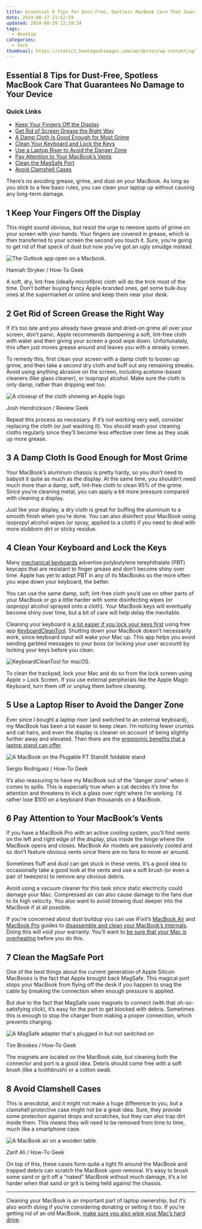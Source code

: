```yaml
---
title: Essential 8 Tips for Dust-Free, Spotless MacBook Care That Guarantees No Damage to Your Device
date: 2024-08-27 21:52:59
updated: 2024-08-29 12:19:34
tags:
  - desktop
categories:
  - tech
thumbnail: https://static1.howtogeekimages.com/wordpress/wp-content/uploads/2023/10/magsafe_clean.jpeg
---
```


## Essential 8 Tips for Dust-Free, Spotless MacBook Care That Guarantees No Damage to Your Device

### Quick Links

* [Keep Your Fingers Off the Display](https://extra-information.techidaily.com/scriptwriting-mastery-conveying-emotions-through-words/)
* [Get Rid of Screen Grease the Right Way](https://vp-tips.techidaily.com/new-2024-approved-mastering-hdr-photos-advanced-techniques-in-photoshop/)
* [A Damp Cloth Is Good Enough for Most Grime](https://fox-links.techidaily.com/in-2024-everything-you-need-to-know-about-making-a-photomontage/)
* [Clean Your Keyboard and Lock the Keys](https://media-tips.techidaily.com/in-depth-examination-of-the-unbiased-audio-amplifier-insights-and-information-essential-for-your-purchase-decision/)
* [Use a Laptop Riser to Avoid the Danger Zone](https://win-answers.techidaily.com/solving-the-mystery-of-mass-effect-trilogy-crashes-on-pc-and-xbox/)
* [Pay Attention to Your MacBook’s Vents](https://ios-pokemon-go.techidaily.com/how-to-get-the-dragon-scale-and-evolution-enabled-pokemon-on-apple-iphone-12-pro-drfone-by-drfone-virtual-ios/)
* [Clean the MagSafe Port](https://youtube-clips.techidaily.com/new-end-your-videos-professionally-with-these-free-tools-top-6/)
* [Avoid Clamshell Cases](https://extra-support.techidaily.com/old-masters-legacy-images-without-limits-for-2024/)

 There’s no avoiding grease, grime, and dust on your MacBook. As long as you stick to a few basic rules, you can clean your laptop up without causing any long-term damage.

## 1  Keep Your Fingers Off the Display 

 This might sound obvious, but resist the urge to remove spots of grime on your screen with your hands. Your fingers are covered in grease, which is then transferred to your screen the second you touch it. Sure, you’re going to get rid of that speck of dust but now you’ve got an ugly smudge instead.

![The Outlook app open on a Macbook.](https://static1.howtogeekimages.com/wordpress/wp-content/uploads/2024/06/52762925698_02e5a33f00_o.jpg) 

Hannah Stryker / How-To Geek

 A soft, dry, lint-free (ideally microfibre) cloth will do the trick most of the time. Don’t bother buying fancy Apple-branded ones, get some bulk-buy ones at the supermarket or online and keep them near your desk.

## 2  Get Rid of Screen Grease the Right Way 

 If it’s too late and you already have grease and dried-on grime all over your screen, don’t panic. Apple recommends dampening a soft, lint-free cloth with water and then giving your screen a good wipe down. Unfortunately, this often just moves grease around and leaves you with a streaky screen.

 To remedy this, first clean your screen with a damp cloth to loosen up grime, and then take a second dry cloth and buff out any remaining streaks. Avoid using anything abrasive on the screen, including acetone-based cleaners (like glass cleaner), or isopropyl alcohol. Make sure the cloth is only damp, rather than dripping wet too.

![A closeup of the cloth showing an Apple logo](https://static1.howtogeekimages.com/wordpress/wp-content/uploads/2021/10/1ecb5017.jpg) 

Josh Hendrickson / Review Geek

 Repeat this process as necessary. If it’s not working very well, consider replacing the cloth (or just washing it). You should wash your cleaning cloths regularly since they’ll become less effective over time as they soak up more grease.

## 3  A Damp Cloth Is Good Enough for Most Grime 

 Your MacBook’s aluminum chassis is pretty hardy, so you don’t need to babysit it quite as much as the display. At the same time, you shouldn’t need much more than a damp, soft, lint-free cloth to clean 95% of the grime. Since you’re cleaning metal, you can apply a bit more pressure compared with cleaning a display.

 Just like your display, a dry cloth is great for buffing the aluminum to a smooth finish when you’re done. You can also disinfect your MacBook using isopropyl alcohol wipes (or spray, applied to a cloth) if you need to deal with more stubborn dirt or sticky residue.

## 4  Clean Your Keyboard and Lock the Keys 

 Many [mechanical keyboards](https://instagram-clips.techidaily.com/social-sensation-best-insta-stories-effects/) advertise polybutylene terephthalate (PBT) keycaps that are resistant to finger grease and don’t become shiny over time. Apple has yet to adopt PBT in any of its MacBooks so the more often you wipe down your keyboard, the better.

 You can use the same damp, soft, lint-free cloth you’d use on other parts of your MacBook or go a little harder with some disinfecting wipes (or isopropyl alcohol sprayed onto a cloth). Your MacBook keys will eventually become shiny over time, but a bit of care will help delay the inevitable.

 Cleaning your keyboard is [a lot easier if you lock your keys first](https://data-wizards.techidaily.com/win11s-blue-screen-woes-step-by-step-tutorial-solution/) using free app [KeyboardCleanTool](https://folivora.ai/keyboardcleantool/). Shutting down your MacBook doesn’t necessarily work, since keyboard input will wake your Mac up. This app helps you avoid sending garbled messages to your boss (or locking your user account) by locking your keys before you clean.

![KeyboardCleanTool for macOS.](https://static1.howtogeekimages.com/wordpress/wp-content/uploads/2024/08/screenshot-2024-08-13-at-13-44-35.png) 

 To clean the trackpad, lock your Mac and do so from the lock screen using Apple > Lock Screen. If you use external peripherals like the Apple Magic Keyboard, turn them off or unplug them before cleaning.

## 5  Use a Laptop Riser to Avoid the Danger Zone 

 Ever since I bought a laptop riser (and switched to an external keyboard), my MacBook has been a lot easier to keep clean. I’m noticing fewer crumbs and cat hairs, and even the display is cleaner on account of being slightly further away and elevated. Then there are the [ergonomic benefits that a laptop stand can offer](https://screen-activity-recording.techidaily.com/bandicam-or-camtasia-best-recording-and-editing-software-for-2024/).

![A MacBook on the Plugable PT StandX foldable stand](https://static1.howtogeekimages.com/wordpress/wp-content/uploads/wm/2024/04/a-macbook-on-the-plugable-pt-standx-foldable-stand-3_53660977929_o.jpg) 

Sergio Rodriguez / How-To Geek

 It’s also reassuring to have my MacBook out of the “danger zone” when it comes to spills. This is especially true when a cat decides it’s time for attention and threatens to kick a glass over right where I’m working. I’d rather lose $100 on a keyboard than thousands on a MacBook.

## 6  Pay Attention to Your MacBook’s Vents 

 If you have a MacBook Pro with an active cooling system, you’ll find vents on the left and right edge of the display, plus inside the hinge where the MacBook opens and closes. MacBook Air models are passively cooled and so don’t feature obvious vents since there are no fans to move air around.

 Sometimes fluff and dust can get stuck in these vents. It’s a good idea to occasionally take a good look at the vents and use a soft brush (or even a pair of tweezers) to remove any obvious debris.

 Avoid using a vacuum cleaner for this task since static electricity could damage your Mac. Compressed air can also cause damage to the fans due to its high velocity. You also want to avoid blowing dust deeper into the MacBook if at all possible.

 If you’re concerned about dust buildup you can use iFixit’s [MacBook Air](https://www.ifixit.com/Device/MacBook%5FAir) and [MacBook Pro](https://www.ifixit.com/Device/MacBook%5FPro) guides to [disassemble and clean your MacBook’s internals](https://android-location-track.techidaily.com/in-2024-how-to-track-vivo-y100-5g-by-phone-number-drfone-by-drfone-virtual-android/). Doing this will void your warranty. You’ll want to [be sure that your Mac is overheating](https://facebook-video-share.techidaily.com/streamlining-revenue-adsense-tips-for-youtubers-for-2024/) before you do this.

## 7  Clean the MagSafe Port 

 One of the best things about the current generation of Apple Silicon MacBooks is the fact that Apple brought back MagSafe. This magical port stops your MacBook from flying off the desk if you happen to snag the cable by breaking the connection when enough pressure is applied.

 But due to the fact that MagSafe uses magnets to connect (with that oh-so-satisfying click), it’s easy for the port to get blocked with debris. Sometimes this is enough to stop the charger from making a proper connection, which prevents charging.

![A MagSafe adapter that's plugged in but not switched on](https://static1.howtogeekimages.com/wordpress/wp-content/uploads/2023/10/plugged_in.jpeg) 

Tim Brookes / How-To Geek

 The magnets are located on the MacBook side, but cleaning both the connector and port is a good idea. Debris should come free with a soft brush (like a toothbrush) or a cotton swab.

## 8  Avoid Clamshell Cases 

 This is anecdotal, and it might not make a huge difference to you, but a clamshell protective case might not be a great idea. Sure, they provide some protection against drops and scratches, but they can also trap dirt inside them. This means they will need to be removed from time to time, much like a smartphone case.

![A MacBook air on a wooden table.](https://static1.howtogeekimages.com/wordpress/wp-content/uploads/2024/04/a-macbook-air-under-a-wooden-table.jpg) 

Zarif Ali / How-To Geek

 On top of this, these cases form quite a tight fit around the MacBook and trapped debris can scratch the MacBook upon removal. It’s easy to brush some sand or grit off a “naked” MacBook without much damage, it’s a lot harder when that sand or grit is being held against the chassis.

---

 Cleaning your MacBook is an important part of laptop ownership, but it’s also worth doing if you’re considering donating or selling it too. If you’re getting rid of an old MacBook, [make sure you also wipe your Mac’s hard drive](https://tech-recovery.techidaily.com/how-can-you-legally-download-netflix-titles-for-offline-viewing-on-a-laptop/).

<ins class="adsbygoogle"
     style="display:block"
     data-ad-format="autorelaxed"
     data-ad-client="ca-pub-7571918770474297"
     data-ad-slot="1223367746"></ins>



<ins class="adsbygoogle"
     style="display:block"
     data-ad-client="ca-pub-7571918770474297"
     data-ad-slot="8358498916"
     data-ad-format="auto"
     data-full-width-responsive="true"></ins>
